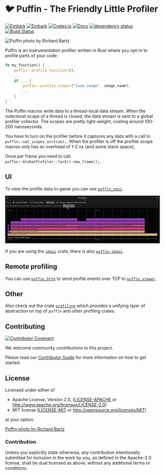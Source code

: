 # 🐦 Puffin - The Friendly Little Profiler

[![Embark](https://img.shields.io/badge/embark-open%20source-blueviolet.svg)](https://embark.dev)
[![Embark](https://img.shields.io/badge/discord-ark-%237289da.svg?logo=discord)](https://discord.gg/dAuKfZS)
[![Crates.io](https://img.shields.io/crates/v/puffin.svg)](https://crates.io/crates/puffin)
[![Docs](https://docs.rs/puffin/badge.svg)](https://docs.rs/puffin)
[![dependency status](https://deps.rs/repo/github/EmbarkStudios/puffin/status.svg)](https://deps.rs/repo/github/EmbarkStudios/puffin)
[![Build Status](https://github.com/EmbarkStudios/puffin/workflows/CI/badge.svg)](https://github.com/EmbarkStudios/puffin/actions?workflow=CI)

![Puffin photo by Richard Bartz](puffin.jpg)

Puffin is an instrumentation profiler written in Rust where you opt-in to profile parts of your code:

``` rust
fn my_function() {
    puffin::profile_function!();
    ...
    if ... {
        puffin::profile_scope!("load_image", image_name);
        ...
    }
}
```

The Puffin macros write data to a thread-local data stream. When the outermost scope of a thread is closed, the data stream is sent to a global profiler collector. The scopes are pretty light-weight, costing around 100-200 nanoseconds.

You have to turn on the profiler before it captures any data with a call to `puffin::set_scopes_on(true);`. When the profiler is off the profiler scope macros only has an overhead of 1-2 ns (and some stack space);

Once per frame you need to call `puffin::GlobalProfiler::lock().new_frame();`.

## UI

To view the profile data in-game you can use [`puffin_egui`](https://github.com/EmbarkStudios/puffin/tree/main/puffin_egui).

![Puffin Flamegraph using puffin_egui](puffin_egui.gif)

If you are using the [`imgui`](https://crates.io/crates/imgui) crate, there is also [`puffin-imgui`](https://github.com/EmbarkStudios/puffin/tree/main/puffin-imgui).

## Remote profiling

You can use [`puffin_http`](https://github.com/EmbarkStudios/puffin/tree/main/puffin_http) to send profile events over TCP to [`puffin_viewer`](https://github.com/EmbarkStudios/puffin/tree/main/puffin_http).

## Other

Also check out the crate [`profiling`](https://crates.io/crates/profiling) which provides a unifying layer of abstraction on top of `puffin` and other profiling crates.

## Contributing

[![Contributor Covenant](https://img.shields.io/badge/contributor%20covenant-v1.4-ff69b4.svg)](../CODE_OF_CONDUCT.md)

We welcome community contributions to this project.

Please read our [Contributor Guide](CONTRIBUTING.md) for more information on how to get started.

## License

Licensed under either of

* Apache License, Version 2.0, ([LICENSE-APACHE](LICENSE-APACHE) or http://www.apache.org/licenses/LICENSE-2.0)
* MIT license ([LICENSE-MIT](LICENSE-MIT) or http://opensource.org/licenses/MIT)

at your option.

[Puffin photo by Richard Bartz](https://en.wikipedia.org/wiki/File:Papageitaucher_Fratercula_arctica.jpg)

### Contribution

Unless you explicitly state otherwise, any contribution intentionally submitted for inclusion in the work by you, as defined in the Apache-2.0 license, shall be dual licensed as above, without any additional terms or conditions.
